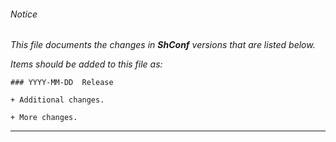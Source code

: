 ###### Notice

*This file documents the changes in **ShConf** versions that are listed below.*

*Items should be added to this file as:*

	### YYYY-MM-DD  Release

	+ Additional changes.

	+ More changes.

* * *


